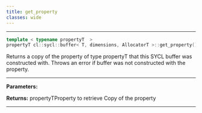 ```yaml
---
title: get_property
classes: wide
---
```



---

```cpp
template < typename propertyT  >
propertyT cl::sycl::buffer< T, dimensions, AllocatorT >::get_property() const
```


Returns a copy of the property of type propertyT that this SYCL buffer was constructed with. Throws an error if buffer was not constructed with the property. 


---
**Parameters:**

**Returns:** propertyTProperty to retrieve Copy of the property 

---
